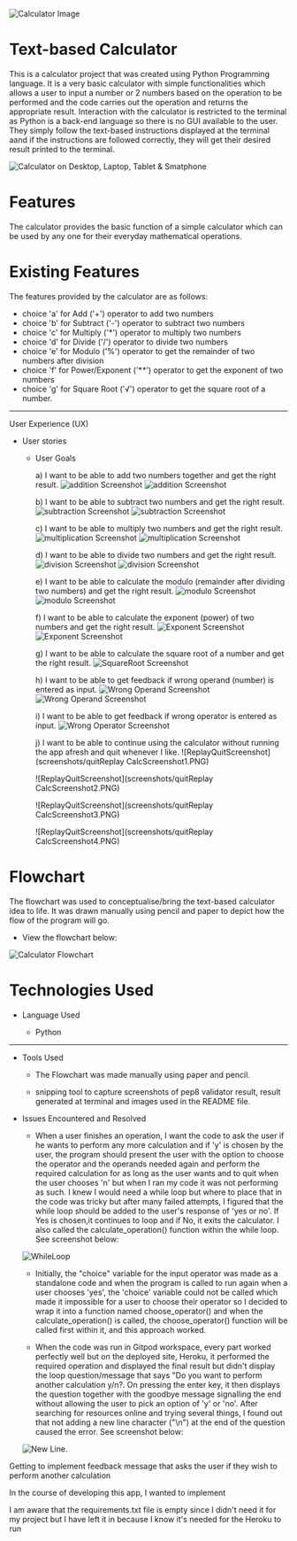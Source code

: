 ![Calculator Image](screenshots/calculatorImageResize.jpg)

# Text-based Calculator

This is a calculator project that was created using Python Programming language. It is a very basic calculator with simple functionalities which allows a user to input a number or 2 numbers based on the operation to be performed and the code carries out the operation and returns the appropriate result. Interaction with the calculator is restricted to the terminal as Python is a back-end language so there is no GUI available to the user. They simply follow the text-based instructions displayed at the terminal aand if the instructions are followed correctly, they will get their desired result printed to the terminal.

![Calculator on Desktop, Laptop, Tablet & Smatphone](screenshots/amIResponsiveCalcScreenshot.PNG)

# Features

The calculator provides the basic function of a simple calculator which can be used by any one for their everyday mathematical operations.

# Existing Features

The features provided by the calculator are as follows:

* choice 'a' for Add ('+') operator to add two numbers 
* choice 'b' for Subtract ('-') operator to subtract two numbers
* choice 'c' for Multiply ('*') operator to multiply two numbers 
* choice 'd' for Divide ('/') operator to divide two numbers
* choice 'e' for Modulo ('%') operator to get the remainder of two  numbers after division
* choice 'f' for Power/Exponent ('**') operator to get the exponent of two numbers 
* choice 'g' for Square Root ('√') operator to get the square root of a number.

---

User Experience (UX)

* User stories

    * User Goals

        a) I want to be able to add two numbers together and get the right result.
        ![addition Screenshot](screenshots/addCalcScreenshot1.PNG)
        ![addition Screenshot](screenshots/addCalcScreenshot2.PNG)

        b) I want to be able to subtract two numbers and get the right result.
        ![subtraction Screenshot](screenshots/subtractCalcScreenshot1.PNG)
        ![subtraction Screenshot](screenshots/subtractCalcScreenshot2.PNG)

        c) I want to be able to multiply two numbers and get the right result.
        ![multiplication Screenshot](screenshots/multiplyCalcScreenshot1.PNG)
        ![multiplication Screenshot](screenshots/multiplyCalcScreenshot2.PNG) 

        d) I want to be able to divide two numbers and get the right result.
        ![division Screenshot](screenshots/divideCalcScreenshot1.PNG)
        ![division Screenshot](screenshots/divideCalcScreenshot2.PNG) 

        e) I want to be able to calculate the modulo (remainder after dividing two numbers) and get the right result. 
        ![modulo Screenshot](screenshots/moduloCalcScreenshot1.PNG)
        ![modulo Screenshot](screenshots/moduloCalcScreenshot2.PNG)

        f) I want to be able to calculate the exponent (power) of two numbers and get the right result.
        ![Exponent Screenshot](screenshots/exponentCalcScreenshot1.PNG)
        ![Exponent Screenshot](screenshots/exponentCalcScreenshot2.PNG) 

        g) I want to be able to calculate the square root of a number and get the right result. 
        ![SquareRoot Screenshot](screenshots/sqrootCalcScreenshot.PNG)

        h) I want to be able to get feedback if wrong operand (number)  is entered as input.
        ![Wrong Operand Screenshot](screenshots/invalidOperandInputCalcScreenshot1.PNG)
        ![Wrong Operand Screenshot](screenshots/invalidOperandInputCalcScreenshot.PNG)

        i) I want to be able to get feedback if wrong operator is entered as input.
        ![Wrong Operator Screenshot](screenshots/invalidOperatorInputCalcScreenshot.PNG)

        j) I want to be able to continue using the calculator without running the app afresh and quit whenever I like.
        ![ReplayQuitScreenshot](screenshots/quitReplay CalcScreenshot1.PNG)

        ![ReplayQuitScreenshot](screenshots/quitReplay CalcScreenshot2.PNG) 

        ![ReplayQuitScreenshot](screenshots/quitReplay CalcScreenshot3.PNG)

        ![ReplayQuitScreenshot](screenshots/quitReplay CalcScreenshot4.PNG) 
        

# Flowchart

The flowchart was used to conceptualise/bring the text-based calculator idea to life. It was drawn manually using pencil and paper to depict how the flow of the program will go.

* View the flowchart below: 

![Calculator Flowchart](screenshots/textBasedCalculatorFlowchart.jpg)

# Technologies Used

* Language Used

    * Python

---

* Tools Used

    * The Flowchart was made manually using paper and pencil.

    * snipping tool to capture screenshots of pep8 validator result, result generated at terminal and images used in the README file.

* Issues Encountered and Resolved

    * When a user finishes an operation, I want the code to ask the user if he wants to perform any more calculation and if 'y' is chosen by the user, the program should present the user with the option to choose the operator and the operands needed again and perform the required calculation for as long as the user wants and to quit when the user chooses 'n'  but when I ran my code it was not performing as such. I knew I would need a while loop but where to place that in the code was tricky but after many failed attempts, I figured that the while loop should be added to the user's response of 'yes or no'. If Yes is chosen,it continues to loop and if No, it exits the calculator. I also called the calculate_operation() function within the while loop. See screenshot below:

    ![WhileLoop](screenshots/calcLoop.PNG)

    * Initially, the "choice" variable for the input operator was made as a standalone code and when the program is called to run again when a user chooses 'yes', the 'choice' variable could not be called which made it impossible for a user to choose their operator so I decided to wrap it into a function named choose_operator() and when the calculate_operation() is called, the choose_operator() function will be called first within it, and this approach worked. 

    * When the code was run in Gitpod workspace, every part worked perfectly well but on the deployed site, Heroku, it performed the required operation and displayed the final result but didn't display the loop question/message that says "Do you want to perform another calculation y/n?. On pressing the enter key, it then displays the question together with the goodbye message signalling the end without allowing the user to pick an option of 'y' or 'no'. After searching for resources online and trying several things, I found out that not adding a new line character ("\n") at the end of the question caused the error. See screenshot below:

    ![New Line](screenshots/newLineError.PNG).






 Getting to implement feedback message that asks the user if they wish to perform another calculation 

In the course of developing this app, I wanted to implement

I am aware that the requirements.txt file is empty since I didn't need it for my project but I have left it in because I know it's needed for the Heroku to run